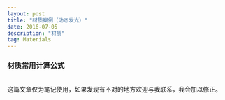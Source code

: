 ```yaml
---
layout: post
title: "材质案例（动态发光）"
date: 2016-07-05
description: "材质"
tag: Materials
---  
```

### 材质常用计算公式






<br>
这篇文章仅为笔记使用，如果发现有不对的地方欢迎与我联系，我会加以修正。

